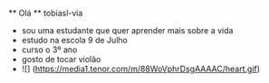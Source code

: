 ** Olá **
 tobiasl-via
 - sou uma estudante que quer aprender mais sobre a vida
 - estudo na escola 9 de Julho
 - curso o 3º ano
 - gosto de tocar violão
 - ![] (https://media1.tenor.com/m/88WoVphrDsgAAAAC/heart.gif)
